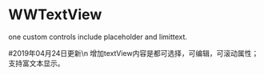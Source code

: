 # WWTextView
one custom controls include placeholder and limittext. 

#2019年04月24日更新\n
增加textView内容是都可选择，可编辑，可滚动属性；支持富文本显示。
